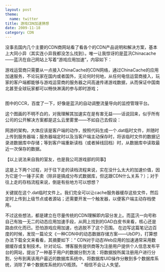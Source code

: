 ```yaml
---
layout: post
theme:
  name: twitter
title: 游戏CDN加速猜想
date: 2009-11-18
category: CDN
---
```


没事去国内几个主要的CDN商网站看了看各个的CDN产品说明和解决方案，基本上大同小异（其实连小异我都没怎么找到）。唯一让我惊讶的是蓝汛Chinacache——蓝汛在自己网站上写着“游戏应用加速”，内容如下：

游戏运营商只需要从一点接入ChinaCache的CDN网络，通过ChinaCache的应用加速服务，不论玩家在国内或者国外，无论何时何地，从任何电信运营商接入，玩家的客户端都能够与游戏运营商的服务器之间高速传递游戏数据，从而保证中国南北甚至全球玩家都可以畅快淋漓的参与即时游戏；

<img src="http://www.chinacache.com/uploadfile/20080110170409857.jpg" alt="" />

图中的CCR，百度了一下，好像是蓝汛的自动调整流量导向的监控管理平台。

这个图画的不明不白的，对我理解其加速实在是有害无益——话说回来，似乎所有公司的公开解决方案都是这么云里雾里——不如自己去假设：

网游的架构，大体应该是客户端的动作，按照代码生成一个.dat临时文件，并随时上传到服务器端；服务器端定时以及当客户端主动保存时，将该临时文件的数据记录进数据库中存储；等到客户端重新读档（或者掉线回档）时，从数据库中读取最近一次保存的数据。

【以上说法来自我的室友，也是我公司游戏部的同事】

这是上下两个过程，对于往下走的读档流程来说，实在没什么太大的加速价值，因为它是个一锤子买卖（除非是搞成分布式数据库，但这跟CDN什么关系？）；对于往上走的存档流程来说，倒是有些地方可以想想？

关键就在这个.dat临时文件上。我们完全可以让cache服务器缓存这些文件，然后定时上传到上级节点或者源站；还需要开发一个触发器，以便客户端主动存档使用。

不过这些想法，都是建立在尽量传统的CDN理解即内容分发上。而蓝汛一向号称自己有独一无二的动态应用加速手段，从网上找到的GAD白皮书来看，核心还是路由优化而已。恐怕游戏应用加速，也逃脱不了这个范围。
在边写这篇笔记边百度的时候，发现一篇论文《一种CDN中的动态数据存储方案——UbDP》，打算想办法下载全文来看看，其摘要如下：“
CDN对于动态Web应用的加速通常采用数据缓存或复制技术。针对论坛、博客服务提供商等为注册用户提供个人信息发布平台的网站，提出了一种基于用户的数据分割方法：将数据按所属注册用户进行分割，分布到离该用户最近的数据库系统中。将数据库UID操作分散到多个数据库系统，消除了单个数据库系统的I/O瓶颈。
”
相信不会让人失望。

